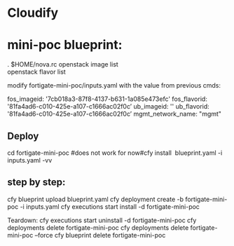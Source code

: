
# Cloudify 


# mini-poc blueprint:
. $HOME/nova.rc
openstack image list                                                                   
openstack flavor list 


modify fortigate-mini-poc/inputs.yaml with the value from previous cmds:

fos_imageid: '7cb018a3-87f8-4137-b631-1a085e473efc'
fos_flavorid: '81fa4ad6-c010-425e-a107-c1666ac02f0c’
ub_imageid: ''
ub_flavorid: '81fa4ad6-c010-425e-a107-c1666ac02f0c’
mgmt_network_name: "mgmt"


## Deploy
cd fortigate-mini-poc
#does not work for now#cfy install  blueprint.yaml -i inputs.yaml -vv

## step by step:
cfy blueprint upload blueprint.yaml
cfy deployment create -b fortigate-mini-poc -i inputs.yaml
cfy executions start install -d fortigate-mini-poc

Teardown:
cfy executions start uninstall -d fortigate-mini-poc
cfy deployments delete fortigate-mini-poc
cfy deployments delete fortigate-mini-poc –force
cfy blueprint delete fortigate-mini-poc
